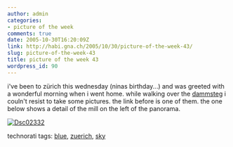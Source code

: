 ```yaml
---
author: admin
categories:
- picture of the week
comments: true
date: 2005-10-30T16:20:09Z
link: http://habi.gna.ch/2005/10/30/picture-of-the-week-43/
slug: picture-of-the-week-43
title: picture of the week 43
wordpress_id: 90
---
```


i've been to zürich this wednesday (ninas birthday...) and was greeted with a wonderful morning when i went home. while walking over the [dammsteg](http://flickr.com/photos/habi/56969569/) i couln't resist to take some pictures. the link before is one of them. the one below shows a detail of the mill on the left of the panorama.



[![Dsc02332](http://habi.gna.ch/blog/images/DSC02332-tm.jpg)](http://habi.gna.ch/blog/images/DSC02332.jpg)





technorati tags: [blue](http://www.technorati.com/tag/blue), [zuerich](http://www.technorati.com/tag/zuerich), [sky](http://www.technorati.com/tag/sky)
